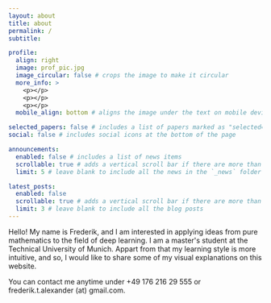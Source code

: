 ```yaml
---
layout: about
title: about
permalink: /
subtitle: 

profile:
  align: right
  image: prof_pic.jpg
  image_circular: false # crops the image to make it circular
  more_info: >
    <p></p>
    <p></p>
    <p></p>
  mobile_align: bottom # aligns the image under the text on mobile devices

selected_papers: false # includes a list of papers marked as "selected={true}"
social: false # includes social icons at the bottom of the page

announcements:
  enabled: false # includes a list of news items
  scrollable: true # adds a vertical scroll bar if there are more than 3 news items
  limit: 5 # leave blank to include all the news in the `_news` folder

latest_posts:
  enabled: false
  scrollable: true # adds a vertical scroll bar if there are more than 3 new posts items
  limit: 3 # leave blank to include all the blog posts
---
```


Hello! My name is Frederik, and I am interested in applying ideas from pure mathematics to the field of deep learning. I am a master's student at the Technical University of Munich. Appart from that my learning style is more intuitive, and so, I would like to share some of my visual explanations on this website.

You can contact me anytime under +49 176 216 29 555 or frederik.t.alexander (at) gmail.com.
